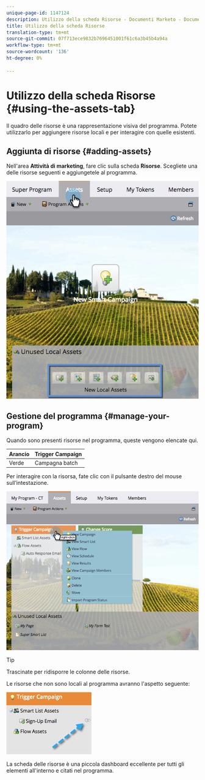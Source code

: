 ```yaml
---
unique-page-id: 1147124
description: Utilizzo della scheda Risorse - Documenti Marketo - Documentazione prodotto
title: Utilizzo della scheda Risorse
translation-type: tm+mt
source-git-commit: 07f713ece9832b7696451001f61c6a3b45b4a94a
workflow-type: tm+mt
source-wordcount: '136'
ht-degree: 0%

---
```



# Utilizzo della scheda Risorse {#using-the-assets-tab}

Il quadro delle risorse è una rappresentazione visiva del programma. Potete utilizzarlo per aggiungere risorse locali e per interagire con quelle esistenti.

## Aggiunta di risorse {#adding-assets}

Nell&#39;area **Attività di marketing**, fare clic sulla scheda **Risorse**. Scegliete una delle risorse seguenti e aggiungetele al programma.

![](assets/programassets.png)

## Gestione del programma {#manage-your-program}

Quando sono presenti risorse nel programma, queste vengono elencate qui.

| Arancio | Trigger Campaign |
|---|---|
| Verde | Campagna batch |

Per interagire con la risorsa, fate clic con il pulsante destro del mouse sull’intestazione.

![](assets/assetsprefilled.png)

>[!TIP]
>
>Trascinate per ridisporre le colonne delle risorse.

Le risorse che non sono locali al programma avranno l&#39;aspetto seguente:

![](assets/image2014-9-18-16-3a30-3a33.png)

La scheda delle risorse è una piccola dashboard eccellente per tutti gli elementi all&#39;interno e citati nel programma.
